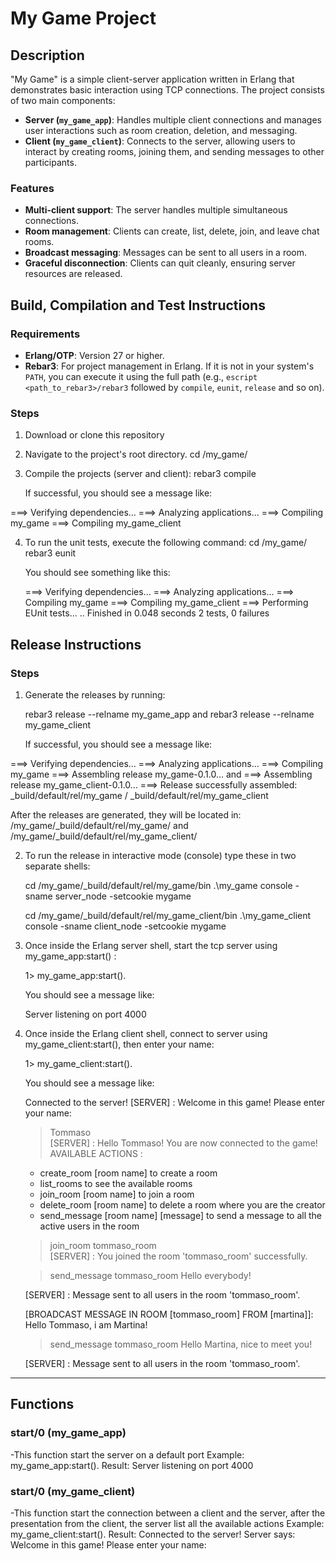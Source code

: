 # My Game Project

## Description

"My Game" is a simple client-server application written in Erlang that demonstrates basic interaction using TCP connections. The project consists of two main components:

- **Server (`my_game_app`)**: Handles multiple client connections and manages user interactions such as room creation, deletion, and messaging.
- **Client (`my_game_client`)**: Connects to the server, allowing users to interact by creating rooms, joining them, and sending messages to other participants.

### Features
- **Multi-client support**: The server handles multiple simultaneous connections.
- **Room management**: Clients can create, list, delete, join, and leave chat rooms.
- **Broadcast messaging**: Messages can be sent to all users in a room.
- **Graceful disconnection**: Clients can quit cleanly, ensuring server resources are released.

## Build, Compilation and Test Instructions

### Requirements
- **Erlang/OTP**: Version 27 or higher.
- **Rebar3**: For project management in Erlang. If it is not in your system's `PATH`, you can execute it using the full path (e.g., `escript <path_to_rebar3>/rebar3` followed by `compile`, `eunit`, `release` and so on).

### Steps
1. Download or clone this repository

2. Navigate to the project's root directory. 
   cd <root-folder>/my_game/
   
3. Compile the projects (server and client): 
   rebar3 compile
  
   If successful, you should see a message like:
   
  ===> Verifying dependencies...
  ===> Analyzing applications...
  ===> Compiling my_game
  ===> Compiling my_game_client

4. To run the unit tests, execute the following command:
   cd <root-folder>/my_game/
   rebar3 eunit

   You should see something like this: 

   ===> Verifying dependencies...
   ===> Analyzing applications...
   ===> Compiling my_game
   ===> Compiling my_game_client
   ===> Performing EUnit tests...
   ..
   Finished in 0.048 seconds
   2 tests, 0 failures

## Release Instructions

### Steps

1. Generate the releases by running:

   rebar3 release --relname my_game_app and rebar3 release --relname my_game_client

   If successful, you should see a message like:

  ===> Verifying dependencies...
  ===> Analyzing applications...
  ===> Compiling my_game
  ===> Assembling release my_game-0.1.0... and ===> Assembling release my_game_client-0.1.0...
  ===> Release successfully assembled: _build/default/rel/my_game / _build/default/rel/my_game_client

  After the releases are generated, they will be located in:
  <root-folder>/my_game/_build/default/rel/my_game/ and <root-folder>/my_game/_build/default/rel/my_game_client/
  
2. To run the release in interactive mode (console) type these in two separate shells:

   cd  <root-folder>/my_game/_build/default/rel/my_game/bin
   .\my_game console -sname server_node -setcookie mygame
   
   cd  <root-folder>/my_game/_build/default/rel/my_game_client/bin
   .\my_game_client console -sname client_node -setcookie mygame

3. Once inside the Erlang server shell, start the tcp server using my_game_app:start() :

   1> my_game_app:start().
   
   You should see a message like: 
   
   Server listening on port 4000
   
4. Once inside the Erlang client shell, connect to server using my_game_client:start(), then enter your name:

   1> my_game_client:start().
   
   You should see a message like: 
   
   Connected to the server!
   [SERVER] : Welcome in this game! Please enter your name:
   >Tommaso                                                                                                                                                                                                 
   [SERVER] : Hello Tommaso! You are now connected to the game!
   AVAILABLE ACTIONS :
   - create_room [room name] to create a room
   - list_rooms to see the available rooms
   - join_room [room name] to join a room
   - delete_room [room name] to delete a room where you are the creator
   - send_message [room name] [message] to send a message to all the active users in the room

   > join_room tommaso_room                                                                                                                                                                                     
   [SERVER] : You joined the room 'tommaso_room' successfully.

   > send_message tommaso_room Hello everybody! 

   [SERVER] : Message sent to all users in the room 'tommaso_room'.

   [BROADCAST MESSAGE IN ROOM [tommaso_room] FROM [martina]]: Hello Tommaso, i am Martina!

   > send_message tommaso_room Hello Martina, nice to meet you!  

   [SERVER] : Message sent to all users in the room 'tommaso_room'.

---

## Functions
### start/0 (my_game_app)
-This function start the server on a default port
Example:
my_game_app:start().
Result: 
Server listening on port 4000

### start/0 (my_game_client)
-This function start the connection between a client and the server, after the presentation from the client, the server list all the available actions
Example:
my_game_client:start(). 
Result: 
Connected to the server! Server says: Welcome in this game! Please enter your name:
